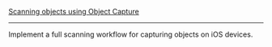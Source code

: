 [Scanning objects using Object Capture](https://developer.apple.com/documentation/realitykit/guided-capture-sample)

- - - -

Implement a full scanning workflow for capturing objects on iOS devices.


